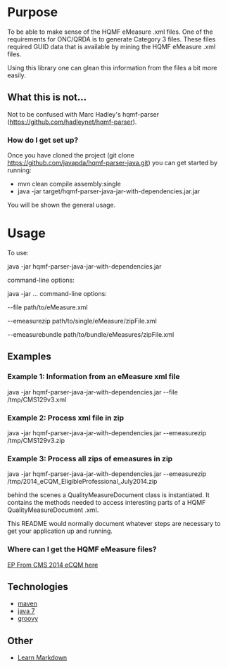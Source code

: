 # Purpose #
To be able to make sense of the HQMF eMeasure .xml files.  One of the requirements for ONC/QRDA is to generate Category 3 files.  These files required GUID data that is available by mining the HQMF eMeasure .xml files.

Using this library one can glean this information from the files a bit more easily.

## What this is not... ##
 Not to be confused with Marc Hadley's hqmf-parser (https://github.com/hadleynet/hqmf-parser).

### How do I get set up? ###

Once you have cloned the project (git clone https://github.com/javapda/hqmf-parser-java.git) you can
get started by running:

*  mvn clean compile assembly:single
*  java -jar target/hqmf-parser-java-jar-with-dependencies.jar.jar 

You will be shown the general usage.



# Usage #

To use:

java -jar hqmf-parser-java-jar-with-dependencies.jar  <command-line-options>

command-line options:

java -jar ... <command-line-options>
command-line options:

   --file path/to/eMeasure.xml

   --emeasurezip path/to/single/eMeasure/zipFile.xml

   --emeasurebundle path/to/bundle/eMeasures/zipFile.xml


## Examples ##

### Example 1: Information from an eMeasure xml file ###
java -jar hqmf-parser-java-jar-with-dependencies.jar  --file /tmp/CMS129v3.xml

### Example 2: Process xml file in zip ###
java -jar hqmf-parser-java-jar-with-dependencies.jar  --emeasurezip /tmp/CMS129v3.zip

### Example 3: Process all zips of emeasures in zip ###
java -jar hqmf-parser-java-jar-with-dependencies.jar  --emeasurezip /tmp/2014_eCQM_EligibleProfessional_July2014.zip


behind the scenes a QualityMeasureDocument class is instantiated.  It contains the methods needed to access interesting parts of a HQMF QualityMeasureDocument .xml.


This README would normally document whatever steps are necessary to get your application up and running.

### Where can I get the HQMF eMeasure files? ###
[EP From CMS 2014 eCQM here](http://cms.gov/Regulations-and-Guidance/Legislation/EHRIncentivePrograms/Downloads/2014_eCQM_EligibleProfessional_July2014.zip)

## Technologies ##
* [maven](http://maven.apache.org/)
* [java 7](http://www.oracle.com/technetwork/java/javase/downloads/jdk7-downloads-1880260.html)
* [groovy](http://www.groovy-lang.org/)

## Other ##

* [Learn Markdown](https://bitbucket.org/tutorials/markdowndemo)
